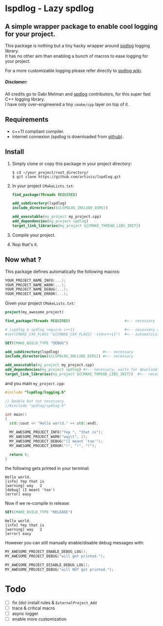 # lspdlog - Lazy spdlog

## A simple wrapper package to enable cool logging for your project.

This package is nothing but a tiny hacky wrapper around [spdlog](https://github.com/gabime/spdlog) logging library.  
It has no other aim than enabling a bunch of macros to ease logging for your project.

For a more customizable logging please refer directly to [spdlog wiki](https://github.com/gabime/spdlog/wiki/1.-QuickStart).

##### Disclamer:

All credits go to Gabi Melman and [spdlog](https://github.com/gabime/spdlog) contributors, for this super fast C++ logging library.  
I have only over-engineered a tiny `cmake/cpp` layer on top of it.

## Requirements

-   c++11 compliant compiler.
-   internet connexion (spdlog is downloaded from [github](https://github.com/gabime/spdlog)).

## Install

1.  Simply clone or copy this package in your project directory:

    ```terminal
    $ cd ~/your_project/root_directory/
    $ git clone https://github.com/artivis/lspdlog.git
    ```

2.  In your project `CMakeLists.txt`:

    ```cmake
    find_package(Threads REQUIRED)

    add_subdirectory(lspdlog)
    include_directories(${LSPDLOG_INCLUDE_DIRS})

    add_executable(my_project my_project.cpp)
    add_dependencies(my_project spdlog)
    target_link_libraries(my_project ${CMAKE_THREAD_LIBS_INIT})
    ```

3.  Compile your project.

4.  Nop that's it.

## Now what ?

This package defines automatically the following macros:

```cpp
YOUR_PROJECT_NAME_INFO(...);
YOUR_PROJECT_NAME_WARN(...);
YOUR_PROJECT_NAME_DEBUG(...);
YOUR_PROJECT_NAME_ERROR(...);
```

Given your project `CMakeLists.txt`:

```cmake
project(my_awesome_project)

find_package(Threads REQUIRED)                         #<-- necessary

# lspdlog & spdlog require c++11                       #<-- necessary and
#set(CMAKE_CXX_FLAGS "${CMAKE_CXX_FLAGS} -std=c++11")  #<-- automatically set

SET(CMAKE_BUILD_TYPE "DEBUG")

add_subdirectory(lspdlog)                    #<-- necessary
include_directories(${LSPDLOG_INCLUDE_DIRS}) #<-- necessary

add_executable(my_project my_project.cpp)
add_dependencies(my_project spdlog) #<-- necessary, waits for downloading spdlog
target_link_libraries(my_project ${CMAKE_THREAD_LIBS_INIT})  #<-- necessary
```

and you main `my_project.cpp`:

```cpp
#include "lspdlog/logging.h"

// Doable but not necessary
//#include "spdlog/spdlog.h"

int main()
{
  std::cout << "Hello world." << std::endl;

  MY_AWESOME_PROJECT_INFO("Yep ", "that is");
  MY_AWESOME_PROJECT_WARN("way\t", 2);
  MY_AWESOME_PROJECT_DEBUG("(I meant 'too'");
  MY_AWESOME_PROJECT_ERROR("!", "!", "!");

  return 0;
}
```

the following gets printed in your terminal:

```terminal
Hello world.
[info] Yep that is
[warning] way   2
[debug] (I meant 'too')
[error] easy
```

Now if we re-compile in release:

```cmake
SET(CMAKE_BUILD_TYPE "RELEASE")
```

```terminal
Hello world.
[info] Yep that is
[warning] way   2
[error] easy
```

However you can still manually enable/disable debug messages with:

```cpp
MY_AWESOME_PROJECT_ENABLE_DEBUG_LOG();
MY_AWESOME_PROJECT_DEBUG("will get printed.");

MY_AWESOME_PROJECT_DISABLE_DEBUG_LOG();
MY_AWESOME_PROJECT_DEBUG("will NOT get printed.");
```

# Todo

-   [ ] fix (do) install rules & `ExternalProject_Add`
-   [ ] trace & critical macro
-   [ ] async logger
-   [ ] enable more customization
